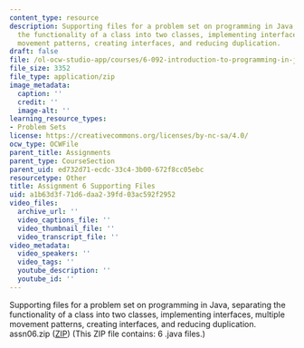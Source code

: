 ```yaml
---
content_type: resource
description: Supporting files for a problem set on programming in Java, separating
  the functionality of a class into two classes, implementing interfaces, multiple
  movement patterns, creating interfaces, and reducing duplication.
draft: false
file: /ol-ocw-studio-app/courses/6-092-introduction-to-programming-in-java-january-iap-2010/a1b63d3f71d6daa239fd03ac592f2952_assn06.zip
file_size: 3352
file_type: application/zip
image_metadata:
  caption: ''
  credit: ''
  image-alt: ''
learning_resource_types:
- Problem Sets
license: https://creativecommons.org/licenses/by-nc-sa/4.0/
ocw_type: OCWFile
parent_title: Assignments
parent_type: CourseSection
parent_uid: ed732d71-ecdc-33c4-3b00-672f8cc05ebc
resourcetype: Other
title: Assignment 6 Supporting Files
uid: a1b63d3f-71d6-daa2-39fd-03ac592f2952
video_files:
  archive_url: ''
  video_captions_file: ''
  video_thumbnail_file: ''
  video_transcript_file: ''
video_metadata:
  video_speakers: ''
  video_tags: ''
  youtube_description: ''
  youtube_id: ''
---
```

Supporting files for a problem set on programming in Java, separating the functionality of a class into two classes, implementing interfaces, multiple movement patterns, creating interfaces, and reducing duplication. assn06.zip ([ZIP](https://draft.ocw.mit.edu/courses/6-092-introduction-to-programming-in-java-january-iap-2010/resources/assn06/)) (This ZIP file contains: 6 .java files.)